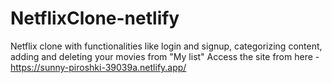 # NetflixClone-netlify
Netflix clone with functionalities like login and signup, categorizing content, adding and deleting your movies from "My list"
Access the site from here - https://sunny-piroshki-39039a.netlify.app/
